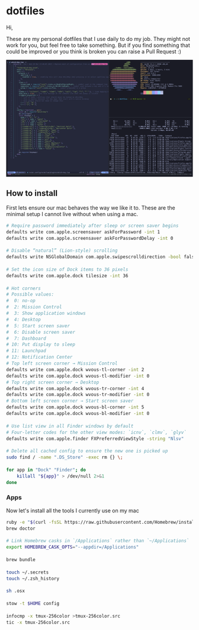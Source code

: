 # dotfiles

Hi,

These are my personal dotfiles that I use daily to do my job. They might not work for you, but feel free to take something. But if you find something that could be improved or you think is broken you can raise a Pull Request :)

![dotfiles image](./setup.png)

## How to install

First lets ensure our mac behaves the way we like it to. These are the minimal setup I cannot live without when using a mac.

```bash
# Require password immediately after sleep or screen saver begins
defaults write com.apple.screensaver askForPassword -int 1
defaults write com.apple.screensaver askForPasswordDelay -int 0

# Disable “natural” (Lion-style) scrolling
defaults write NSGlobalDomain com.apple.swipescrolldirection -bool false

# Set the icon size of Dock items to 36 pixels
defaults write com.apple.dock tilesize -int 36

# Hot corners
# Possible values:
#  0: no-op
#  2: Mission Control
#  3: Show application windows
#  4: Desktop
#  5: Start screen saver
#  6: Disable screen saver
#  7: Dashboard
# 10: Put display to sleep
# 11: Launchpad
# 12: Notification Center
# Top left screen corner → Mission Control
defaults write com.apple.dock wvous-tl-corner -int 2
defaults write com.apple.dock wvous-tl-modifier -int 0
# Top right screen corner → Desktop
defaults write com.apple.dock wvous-tr-corner -int 4
defaults write com.apple.dock wvous-tr-modifier -int 0
# Bottom left screen corner → Start screen saver
defaults write com.apple.dock wvous-bl-corner -int 5
defaults write com.apple.dock wvous-bl-modifier -int 0

# Use list view in all Finder windows by default
# Four-letter codes for the other view modes: `icnv`, `clmv`, `glyv`
defaults write com.apple.finder FXPreferredViewStyle -string "Nlsv"

# Delete all cached config to ensure the new one is picked up
sudo find / -name ".DS_Store" -exec rm {} \;

for app in "Dock" "Finder"; do
	killall "${app}" > /dev/null 2>&1
done

```

### Apps 

Now let's install all the tools I currently use on my mac

```bash
ruby -e "$(curl -fsSL https://raw.githubusercontent.com/Homebrew/install/master/install)"
brew doctor

# Link Homebrew casks in `/Applications` rather than `~/Applications`
export HOMEBREW_CASK_OPTS="--appdir=/Applications"

brew bundle

touch ~/.secrets
touch ~/.zsh_history

sh .osx

stow -t $HOME config

infocmp -x tmux-256color >tmux-256color.src
tic -x tmux-256color.src


```
